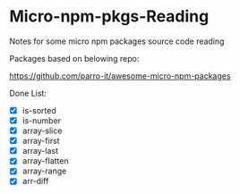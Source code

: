 # Micro-npm-pkgs-Reading

Notes for some micro npm packages source code reading

Packages based on belowing repo:

https://github.com/parro-it/awesome-micro-npm-packages

Done List:

- [x] is-sorted
- [x] is-number
- [x] array-slice
- [x] array-first
- [x] array-last
- [x] array-flatten
- [x] array-range
- [x] arr-diff
